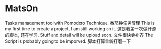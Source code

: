 # MatsOn
Tasks management tool with  Pomodoro Technique. 番茄钟任务管理
This is my first time to create a project, I am still working on it. 这是我第一次做开源的脚本, 还在学习.
Stuff and detail will be upload soon. 文件很快会补齐
The Script is probably going to be imporved. 脚本打算重新打磨一下
